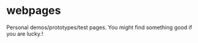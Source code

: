 webpages
========

Personal demos/prototypes/test pages. 
You might find something good if you are lucky.!
